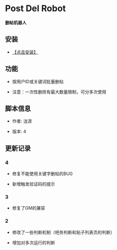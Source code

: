 # Post Del Robot

**删帖机器人**

## 安装

* [【点击安装】](https://github.com/FirefoxBar/userscript/raw/master/Post_Del_Robot/PostDelRobot.user.js)

## 功能

* 按用户ID或关键词批量删帖

* 注意：一次性删除有最大数量限制，可分多次使用

## 脚本信息

* 作者: 泷涯

* 版本: 4

## 更新记录

### 4

* 修复不能使用关键字删帖的BUG

* 新增触发验证码的提示

### 3

* 修复了GM的兼容

### 2

* 修改了一些判断机制（吧务判断和贴子列表页的判断）

* 增加对多次运行的判断

